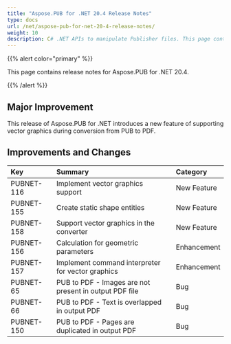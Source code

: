 ```yaml
---
title: "Aspose.PUB for .NET 20.4 Release Notes"
type: docs
url: /net/aspose-pub-for-net-20-4-release-notes/
weight: 10
description: C# .NET APIs to manipulate Publisher files. This page contains new features Aspose.PUB for .NET, enhancement, and bug fixes in 2020, version 20.4.
---
```


{{% alert color="primary" %}} 

This page contains release notes for Aspose.PUB for .NET 20.4.

{{% /alert %}} 
## **Major Improvement**
This release of Aspose.PUB for .NET introduces a new feature of supporting vector graphics during conversion from PUB to PDF.
## **Improvements and Changes**

|**Key**|**Summary**|**Category**|
| :- | :- | :- |
|PUBNET-116|Implement vector graphics support|New Feature|
|PUBNET-155|Create static shape entities|New Feature|
|PUBNET-158|Support vector graphics in the converter|New Feature|
|PUBNET-156|Calculation for geometric parameters|Enhancement|
|PUBNET-157|Implement command interpreter for vector graphics|Enhancement|
|PUBNET-65|PUB to PDF - Images are not present in output PDF file|Bug|
|PUBNET-66|PUB to PDF - Text is overlapped in output PDF|Bug|
|PUBNET-150|PUB to PDF - Pages are duplicated in output PDF|Bug|

